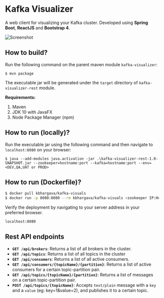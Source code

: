 # Kafka Visualizer

A web client for visualizing your Kafka cluster. Developed using **Spring Boot**, **ReactJS** and **Bootstrap 4**.

![Screenshot](https://github.com/enthusiast94/kafka-visualizer/blob/master/screenshot_1.png)

## How to build?

Run the following command on the parent maven module `kafka-visualizer`:

`$ mvn package`

The executable jar will be generated under the `target` directory of `kafka-visualizer-rest` module.

**Requirements:**

1.  Maven
2.  JDK 10 with JavaFX
3.  Node Package Manager (npm)

## How to run (locally)?

Run the executable jar using the following command and then navigate to `localhost:8080` on your browser:

`$ java --add-modules java.activation -jar .\kafka-visualizer-rest-1.0-SNAPSHOT.jar --zookeeper=hostname:port --kafka=hostname:port --env=<DEV,QA,UAT or PROD>`

## How to run (Dockerfile)?

```sh
$ docker pull kbhargava/kafka-visuals
$ docker run -p 8080:8080 --rm kbhargava/kafka-visuals <zookeeper IP:Host> <kafka IP:host> <DEV, PROD, UAT, QA>
```

Verify the deployment by navigating to your server address in your preferred browser.

```sh
localhost:8080
```

## Rest API endpoints

- **`GET /api/brokers`**: Returns a list of all brokers in the cluster.
- **`GET /api/topics`**: Returns a list of all topics in the cluster
- **`GET /api/consumers`**: Returns a list of all active consumers.
- **`GET /api/consumers/{topicName}/{partition}`**: Returns a list of active consumers for a certain topic-partition pair.
- **`GET /api/topics/{topicName}/{partition}`**: Returns a list of messages on a certain topic-partition pair.
- **`POST /api/topics/{topicName}`**: Accepts `text/plain` message with a `key` and a `value` (eg: key=1&value=2), and publishes it to a certain topic.
